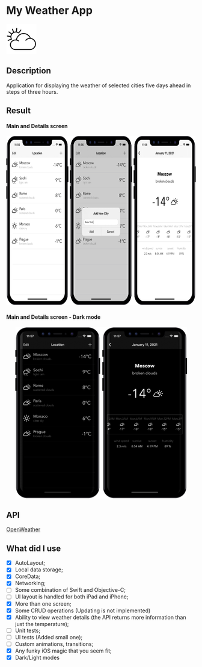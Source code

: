 # My Weather App
<img src="https://github.com/ipv02/MyWeather/blob/main/Screenshots/logo.jpg" width="80px" height="80px"/></p>
## Description
Application for displaying the weather of selected cities five days ahead in steps of three hours.

## Result
#### Main and Details screen
<p align="center">
<img src="https://github.com/ipv02/MyWeather/blob/main/Screenshots/Screenshots_1.jpg" width="699px" height="450px"/></p>

#### Main and Details screen - Dark mode
<p align="center">
<img src="https://github.com/ipv02/MyWeather/blob/main/Screenshots/Scrennshots_2.jpg" width="457px" height="455px"/></p>

## API
[OpenWeather](https://openweathermap.org/)

## What did I use
- [x] AutoLayout;
- [x] Local data storage;
- [x] CoreData;
- [x] Networking;
- [ ] Some combination of Swift and Objective-C;
- [ ] UI layout is handled for both iPad and iPhone;
- [x] More than one screen;
- [x] Some CRUD operations (Updating is not implemented) 
- [x] Ability to view weather details (the API returns more information than just the temperature);
- [ ] Unit tests;
- [ ] UI tests (Added small one);
- [ ] Custom animations, transitions;
- [x] Any funky iOS magic that you seem fit;
- [x] Dark/Light modes

